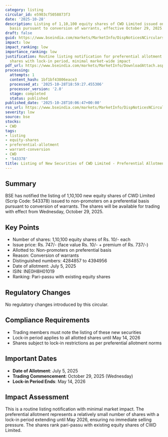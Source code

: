 ```yaml
---
category: listing
circular_id: e5903cf5058873f3
date: '2025-10-28'
description: Listing of 1,10,100 equity shares of CWD Limited issued on preferential
  basis pursuant to conversion of warrants, effective October 29, 2025.
draft: false
guid: https://www.bseindia.com/markets/MarketInfo/DispNoticesNCirculars.aspx?Noticeid={A48DC6CF-D52F-46A2-8AC2-2AC32C7B38F0}&noticeno=20251028-9&dt=10/28/2025&icount=9&totcount=64&flag=0
impact: low
impact_ranking: low
importance_ranking: low
justification: Routine listing notification for preferential allotment of limited
  shares with lock-in period, minimal market-wide impact
pdf_url: https://www.bseindia.com/markets/MarketInfo/DownloadAttach.aspx?id=20251028-9&attachedId=
processing:
  attempts: 1
  content_hash: 1bf1bf43806eace3
  processed_at: '2025-10-28T18:59:27.455306'
  processor_version: '2.0'
  stage: completed
  status: published
published_date: '2025-10-28T10:06:47+00:00'
rss_url: https://www.bseindia.com/markets/MarketInfo/DispNoticesNCirculars.aspx?Noticeid={A48DC6CF-D52F-46A2-8AC2-2AC32C7B38F0}&noticeno=20251028-9&dt=10/28/2025&icount=9&totcount=64&flag=0
severity: low
source: bse
stocks:
- CWD
tags:
- listing
- equity-shares
- preferential-allotment
- warrant-conversion
- CWD
- '543378'
title: Listing of New Securities of CWD Limited - Preferential Allotment
---
```


## Summary

BSE has notified the listing of 1,10,100 new equity shares of CWD Limited (Scrip Code: 543378) issued to non-promoters on a preferential basis pursuant to conversion of warrants. The shares will be available for trading with effect from Wednesday, October 29, 2025.

## Key Points

- Number of shares: 1,10,100 equity shares of Rs. 10/- each
- Issue price: Rs. 747/- (face value Rs. 10/- + premium of Rs. 737/-)
- Allotted to: Non-promoters on preferential basis
- Reason: Conversion of warrants
- Distinguished numbers: 4284857 to 4394956
- Date of allotment: July 5, 2025
- ISIN: INE0H8H01019
- Ranking: Pari-passu with existing equity shares

## Regulatory Changes

No regulatory changes introduced by this circular.

## Compliance Requirements

- Trading members must note the listing of these new securities
- Lock-in period applies to all allotted shares until May 14, 2026
- Shares subject to lock-in restrictions as per preferential allotment norms

## Important Dates

- **Date of Allotment**: July 5, 2025
- **Trading Commencement**: October 29, 2025 (Wednesday)
- **Lock-in Period Ends**: May 14, 2026

## Impact Assessment

This is a routine listing notification with minimal market impact. The preferential allotment represents a relatively small number of shares with a lock-in period extending until May 2026, ensuring no immediate selling pressure. The shares rank pari-passu with existing equity shares of CWD Limited.